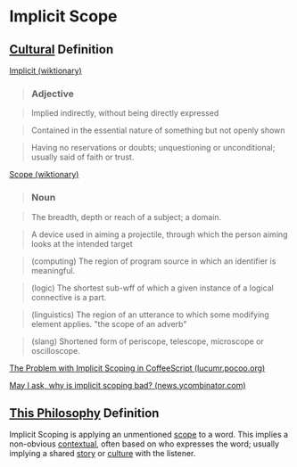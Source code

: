 # Implicit Scope

## [Cultural](./culture.md) Definition

<a href="http://en.wiktionary.org/wiki/implicit" target="_blank">Implicit (wiktionary)</a>

> ### Adjective

> Implied indirectly, without being directly expressed

> Contained in the essential nature of something but not openly shown

> Having no reservations or doubts; unquestioning or unconditional; usually said of faith or trust.

<a href="http://en.wiktionary.org/wiki/scope" target="_blank">Scope (wiktionary)</a>

> ### Noun

> The breadth, depth or reach of a subject; a domain.

> A device used in aiming a projectile, through which the person aiming looks at the intended target

> (computing) The region of program source in which an identifier is meaningful.

> (logic) The shortest sub-wff of which a given instance of a logical connective is a part.

> (linguistics) The region of an utterance to which some modifying element applies. "the scope of an adverb"

> (slang) Shortened form of periscope, telescope, microscope or oscilloscope.

<a href="http://lucumr.pocoo.org/2011/12/22/implicit-scoping-in-coffeescript/" target="_blank">The Problem with Implicit Scoping in CoffeeScript (lucumr.pocoo.org)</a>

<a href="https://news.ycombinator.com/item?id=2864317" target="_blank">May I ask, why is implicit scoping bad? (news.ycombinator.com)</a>

## [This Philosophy](./this-philosophy.md) Definition

Implicit Scoping is applying an unmentioned [scope](./scope.md) to a word. This implies a non-obvious [contextual](./context.md), often based on who expresses the word; usually implying a shared [story](./story.md) or [culture](./culture.md) with the listener.
